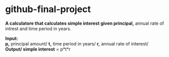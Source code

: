 # github-final-project
**A calculatore that calculates simple interest given principal,** annual rate of intrest and time period in years.  

**Input:  
  p,** principal amount/
  **t,** time period in years/
  **r,** annual rate of interest/
**Output/
  simple interest** = p&#42;t&#42;r
